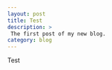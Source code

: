 ```yaml
---
layout: post
title: Test
description: >
 The first post of my new blog.
category: blog
---
```

Test
